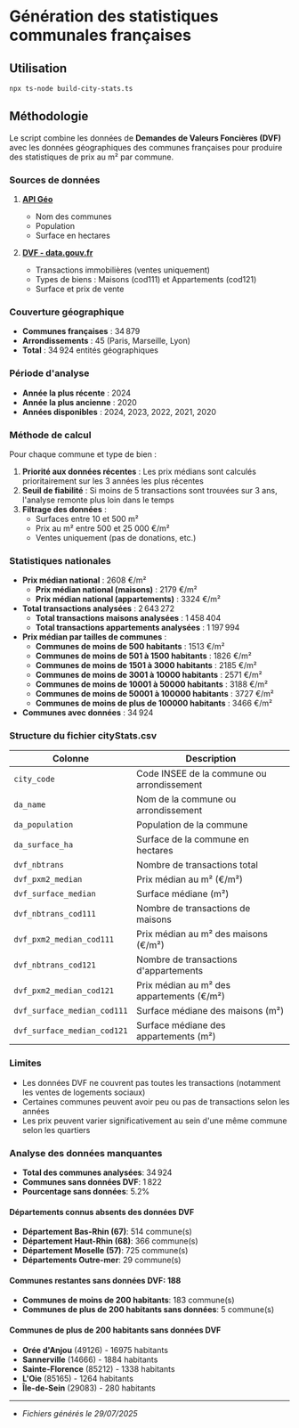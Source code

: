 # Génération des statistiques communales françaises

## Utilisation

```sh
npx ts-node build-city-stats.ts
```

## Méthodologie

Le script combine les données de **Demandes de Valeurs Foncières (DVF)** avec les données géographiques des communes françaises pour produire des statistiques de prix au m² par commune.

### Sources de données

1. **[API Géo](https://geo.api.gouv.fr/communes)**
   - Nom des communes
   - Population
   - Surface en hectares

2. **[DVF - data.gouv.fr](https://www.data.gouv.fr/datasets/demandes-de-valeurs-foncieres-geolocalisees/)**
   - Transactions immobilières (ventes uniquement)
   - Types de biens : Maisons (cod111) et Appartements (cod121)
   - Surface et prix de vente

### Couverture géographique

- **Communes françaises** : 34 879
- **Arrondissements** : 45 (Paris, Marseille, Lyon)
- **Total** : 34 924 entités géographiques

### Période d'analyse

- **Année la plus récente** : 2024
- **Année la plus ancienne** : 2020
- **Années disponibles** : 2024, 2023, 2022, 2021, 2020

### Méthode de calcul

Pour chaque commune et type de bien :

1. **Priorité aux données récentes** : Les prix médians sont calculés prioritairement sur les 3 années les plus récentes
2. **Seuil de fiabilité** : Si moins de 5 transactions sont trouvées sur 3 ans, l'analyse remonte plus loin dans le temps
3. **Filtrage des données** :
   - Surfaces entre 10 et 500 m²
   - Prix au m² entre 500 et 25 000 €/m²
   - Ventes uniquement (pas de donations, etc.)

### Statistiques nationales

- **Prix médian national** : 2608 €/m²
  - **Prix médian national (maisons)** : 2179 €/m²
  - **Prix médian national (appartements)** : 3324 €/m²
- **Total transactions analysées** : 2 643 272
  - **Total transactions maisons analysées** : 1 458 404
  - **Total transactions appartements analysées** : 1 197 994
- **Prix médian par tailles de communes** :
  - **Communes de moins de 500 habitants** : 1513 €/m²
  - **Communes de moins de 501 à 1500 habitants** : 1826 €/m²
  - **Communes de moins de 1501 à 3000 habitants** : 2185 €/m²
  - **Communes de moins de 3001 à 10000 habitants** : 2571 €/m²
  - **Communes de moins de 10001 à 50000 habitants** : 3188 €/m²
  - **Communes de moins de 50001 à 100000 habitants** : 3727 €/m²
  - **Communes de moins de plus de 100000 habitants** : 3466 €/m²
- **Communes avec données** : 34 924

### Structure du fichier cityStats.csv

| Colonne                     | Description                                |
| --------------------------- | ------------------------------------------ |
| `city_code`                 | Code INSEE de la commune ou arrondissement |
| `da_name`                   | Nom de la commune ou arrondissement        |
| `da_population`             | Population de la commune                   |
| `da_surface_ha`             | Surface de la commune en hectares          |
| `dvf_nbtrans`               | Nombre de transactions total               |
| `dvf_pxm2_median`           | Prix médian au m² (€/m²)                   |
| `dvf_surface_median`        | Surface médiane (m²)                       |
| `dvf_nbtrans_cod111`        | Nombre de transactions de maisons          |
| `dvf_pxm2_median_cod111`    | Prix médian au m² des maisons (€/m²)       |
| `dvf_nbtrans_cod121`        | Nombre de transactions d'appartements      |
| `dvf_pxm2_median_cod121`    | Prix médian au m² des appartements (€/m²)  |
| `dvf_surface_median_cod111` | Surface médiane des maisons (m²)           |
| `dvf_surface_median_cod121` | Surface médiane des appartements (m²)      |

### Limites

- Les données DVF ne couvrent pas toutes les transactions (notamment les ventes de logements sociaux)
- Certaines communes peuvent avoir peu ou pas de transactions selon les années
- Les prix peuvent varier significativement au sein d'une même commune selon les quartiers

### Analyse des données manquantes

- **Total des communes analysées**: 34 924
- **Communes sans données DVF**: 1 822
- **Pourcentage sans données**: 5.2%

#### Départements connus absents des données DVF

- **Département Bas-Rhin (67)**: 514 commune(s)
- **Département Haut-Rhin (68)**: 366 commune(s)
- **Département Moselle (57)**: 725 commune(s)
- **Départements Outre-mer**: 29 commune(s)

#### Communes restantes sans données DVF: 188

- **Communes de moins de 200 habitants**: 183 commune(s)
- **Communes de plus de 200 habitants sans données**: 5 commune(s)

#### Communes de plus de 200 habitants sans données DVF

- **Orée d'Anjou** (49126) - 16975 habitants
- **Sannerville** (14666) - 1884 habitants
- **Sainte-Florence** (85212) - 1338 habitants
- **L'Oie** (85165) - 1264 habitants
- **Île-de-Sein** (29083) - 280 habitants

---

- _Fichiers générés le 29/07/2025_
